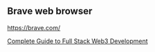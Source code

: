 ## Brave web browser
https://brave.com/


[Complete Guide to Full Stack Web3 Development](https://dev.to/dabit3/the-complete-guide-to-full-stack-web3-development-4g74)

